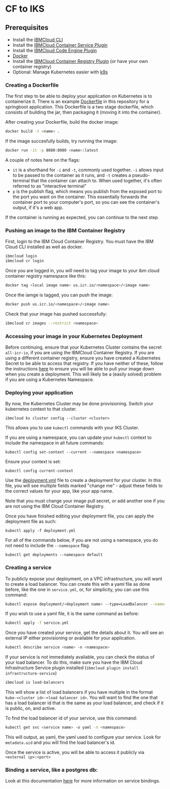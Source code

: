 # CF to IKS

## Prerequisites

- Install the [IBMCloud CLI](https://cloud.ibm.com/docs/cli?topic=cli-getting-started)
- Install the [IBMCloud Container Service Plugin](https://cloud.ibm.com/docs/containers?topic=containers-cs_cli_install)
- Install the [IBMCloud Code Engine Plugin](https://cloud.ibm.com/docs/codeengine?topic=codeengine-cli)
- [Docker](https://docs.docker.com/engine/install/)
- Install the [IBMCloud Container Registry Plugin](https://cloud.ibm.com/docs/Registry?topic=container-registry-cli-plugin-containerregcli) (or have your own container registry)
- Optional: Manage Kubernetes easier with [k9s](https://k9scli.io/topics/install/)

### Creating a Dockerfile

The first step to be able to deploy your application on Kubernetes is to containerize it. There is an example [Dockerfile](/Dockerfile) in this repository for a springboot application. This Dockerfile is a two stage dockerfile, which consists of building the jar, then packaging it (moving it into the container).

After creating your Dockerfile, build the docker image:

```bash
docker build -t <name> .
```

If the image succesfully builds, try running the image:

```bash
docker run -it -p 8080:8080 <name>:latest
```

A couple of notes here on the flags:

- `it` is a shorthand for `-i` and `-t`, commonly used together. `-i` allows input to be passed to the container as it runs, and `-t` creates a pseudo-terminal that the container can attach to. When used together, it's often referred to as "interactive terminal"
- `p` is the publish flag, which means you publish from the exposed port to the port you want on the container. This essentially forwards the container port to your computer's port, so you can see the container's output, if it's a web app.

If the container is running as expected, you can continue to the next step.

### Pushing an image to the IBM Container Registry

First, login to the IBM Cloud Container Registry. You must have the IBM Cloud CLI installed as well as docker.

```bash
ibmcloud login
ibmcloud cr login
```

Once you are logged in, you will need to tag your image to your ibm cloud container registry namespace like this:

```bash
docker tag <local image name> us.icr.io/<namespace>/<image name>
```

Once the iamge is tagged, you can push the image:

```bash
docker push us.icr.io/<namespace>/<image name>
```

Check that your image has pushed successfully:

```bash
ibmcloud cr images --restrict <namespace>
```

### Accessing your image in your Kubernetes Deployment

Before continuing, ensure that your Kubernetes Cluster contains the secret `all-icr-io`, if you are using the IBMCloud Container Registry. If you are using a different container registry, ensure you have created a Kubernetes Secret to be able to access that registry. If you have neither of these, follow the instructions [here](https://cloud.ibm.com/docs/Registry?topic=containers-ts-app-image-pull) to ensure you will be able to pull your image down when you create a deployment. This will likely be a (easily solved) problem if you are using a Kubernetes Namespace.

### Deploying your application

By now, the Kubernetes Cluster may be done provisioning. Switch your kubernetes context to that cluster.

```
ibmcloud ks cluster config --cluster <cluster>
```

This allows you to use `kubectl` commands with your IKS Cluster.

If you are using a namespace, you can update your `kubectl` context to include the namespace in all future commands:

```
kubectl config set-context --current --namespace <namespace>
```

Ensure your context is set:

```
kubectl config current-context
```

Use the [deployment.yml](deployment.yml) file to create a deployment for your cluster. In this file, you will see multiple fields marked "change me" - adjust these fields to the correct values for your app, like your app name.

Note that you must change your image pull secret, or add another one if you are not using the IBM Cloud Container Registry.

Once you have finished editing your deployment file, you can apply the deployment file as such:

```
kubectl apply -f deployment.yml
```

For all of the commands below, if you are not using a namespace, you do not need to include the `--namespace` flag.

```
kubectl get deployments --namespace default
```

### Creating a service

To publicly expose your deployment, on a VPC infrastructure, you will want to create a load balancer. You can create this with a yaml file as done before, like the one in `service.yml`, or, for simplicity, you can use this command:

```bash
kubectl expose deployment/<deployment name> --type=LoadBalancer --name=<name>-lb-svc  --port=8080 --target-port=8080 -n <namespace>
```

If you wish to use a yaml file, it is the same command as before:

```bash
kubectl apply -f service.yml
```

Once you have created your service, get the details about it. You will see an external IP either provisioning or available for your application.

```bash
kubectl describe service <name> -n <namespace>
```

If your service is not immediately available, you can check the status of your load balancer. To do this, make sure you have the IBM Cloud Infrastructure Service plugin installed (`ibmcloud plugin install infrastructure-service`)

```bash
ibmcloud is load-balancers
```

This will show a list of load balancers if you have multiple in the format `kube-<cluster id>-<load balancer id>`. You will want to find the one that has a load balancer id that is the same as your load balancer, and check if it is public, on, and active.

To find the load balancer id of your service, use this command:

```bash
kubectl get svc <service name> -o yaml -n <namespace>
```

This will output, as yaml, the yaml used to configure your service. Look for `metadata.uid` and you will find the load balancer's id.

Once the service is active, you will be able to access it publicly via `<external ip>:<port>`

### Binding a service, like a postgres db:

Look at this documentation [here](https://cloud.ibm.com/docs/containers?topic=containers-service-binding) for more information on service bindings.
